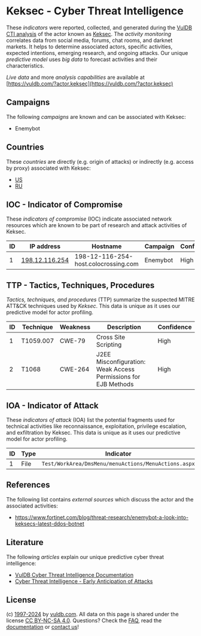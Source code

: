 # Keksec - Cyber Threat Intelligence

These _indicators_ were reported, collected, and generated during the [VulDB CTI analysis](https://vuldb.com/?kb.cti) of the actor known as [Keksec](https://vuldb.com/?actor.keksec). The _activity monitoring_ correlates data from social media, forums, chat rooms, and darknet markets. It helps to determine associated actors, specific activities, expected intentions, emerging research, and ongoing attacks. Our unique _predictive model_ uses _big data_ to forecast activities and their characteristics.

_Live data_ and more _analysis capabilities_ are available at [https://vuldb.com/?actor.keksec](https://vuldb.com/?actor.keksec)

## Campaigns

The following _campaigns_ are known and can be associated with Keksec:

* Enemybot

## Countries

These _countries_ are directly (e.g. origin of attacks) or indirectly (e.g. access by proxy) associated with Keksec:

* [US](https://vuldb.com/?country.us)
* [RU](https://vuldb.com/?country.ru)

## IOC - Indicator of Compromise

These _indicators of compromise_ (IOC) indicate associated network resources which are known to be part of research and attack activities of Keksec.

ID | IP address | Hostname | Campaign | Confidence
-- | ---------- | -------- | -------- | ----------
1 | [198.12.116.254](https://vuldb.com/?ip.198.12.116.254) | 198-12-116-254-host.colocrossing.com | Enemybot | High

## TTP - Tactics, Techniques, Procedures

_Tactics, techniques, and procedures_ (TTP) summarize the suspected MITRE ATT&CK techniques used by _Keksec_. This data is unique as it uses our predictive model for actor profiling.

ID | Technique | Weakness | Description | Confidence
-- | --------- | -------- | ----------- | ----------
1 | T1059.007 | CWE-79 | Cross Site Scripting | High
2 | T1068 | CWE-264 | J2EE Misconfiguration: Weak Access Permissions for EJB Methods | High

## IOA - Indicator of Attack

These _indicators of attack_ (IOA) list the potential fragments used for technical activities like reconnaissance, exploitation, privilege escalation, and exfiltration by Keksec. This data is unique as it uses our predictive model for actor profiling.

ID | Type | Indicator | Confidence
-- | ---- | --------- | ----------
1 | File | `Test/WorkArea/DmsMenu/menuActions/MenuActions.aspx` | High

## References

The following list contains _external sources_ which discuss the actor and the associated activities:

* https://www.fortinet.com/blog/threat-research/enemybot-a-look-into-keksecs-latest-ddos-botnet

## Literature

The following _articles_ explain our unique predictive cyber threat intelligence:

* [VulDB Cyber Threat Intelligence Documentation](https://vuldb.com/?kb.cti)
* [Cyber Threat Intelligence - Early Anticipation of Attacks](https://www.scip.ch/en/?labs.20201022)

## License

(c) [1997-2024](https://vuldb.com/?kb.changelog) by [vuldb.com](https://vuldb.com/?kb.about). All data on this page is shared under the license [CC BY-NC-SA 4.0](https://creativecommons.org/licenses/by-nc-sa/4.0/). Questions? Check the [FAQ](https://vuldb.com/?kb.faq), read the [documentation](https://vuldb.com/?kb) or [contact us](https://vuldb.com/?contact)!
